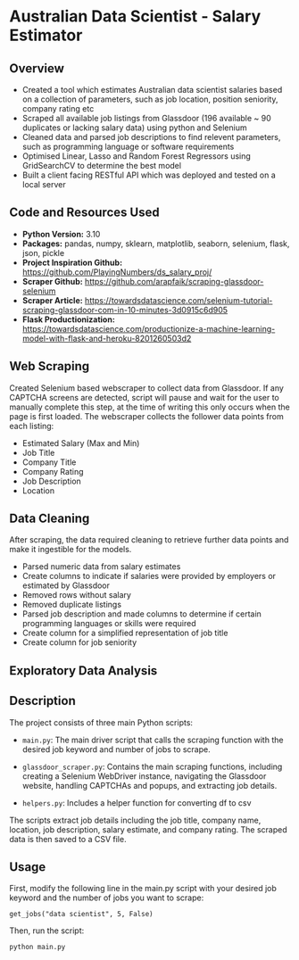 # Australian Data Scientist - Salary Estimator
## Overview
- Created a tool which estimates Australian data scientist salaries based on a collection of parameters, such as job location, position seniority, company rating etc
- Scraped all available job listings from Glassdoor (196 available ~ 90 duplicates or lacking salary data) using python and Selenium
- Cleaned data and parsed job descriptions to find relevent parameters, such as programming language or software requirements
- Optimised Linear, Lasso and Random Forest Regressors using GridSearchCV to determine the best model
- Built a client facing RESTful API which was deployed and tested on a local server

## Code and Resources Used

- **Python Version:** 3.10
- **Packages:** pandas, numpy, sklearn, matplotlib, seaborn, selenium, flask, json, pickle
- **Project Inspiration Github:** https://github.com/PlayingNumbers/ds_salary_proj/
- **Scraper Github:** https://github.com/arapfaik/scraping-glassdoor-selenium
- **Scraper Article:** https://towardsdatascience.com/selenium-tutorial-scraping-glassdoor-com-in-10-minutes-3d0915c6d905
- **Flask Productionization:** https://towardsdatascience.com/productionize-a-machine-learning-model-with-flask-and-heroku-8201260503d2

## Web Scraping
Created Selenium based webscraper to collect data from Glassdoor. If any CAPTCHA screens are detected, script will pause and wait for the user to manually complete this step, at the time of writing this only occurs when the page is first loaded. The webscraper collects the follower data points from each listing:
- Estimated Salary (Max and Min)
- Job Title
- Company Title
- Company Rating
- Job Description
- Location

## Data Cleaning
After scraping, the data required cleaning to retrieve further data points and make it ingestible for the models.
- Parsed numeric data from salary estimates
- Create columns to indicate if salaries were provided by employers or estimated by Glassdoor
- Removed rows without salary
- Removed duplicate listings
- Parsed job description and made columns to determine if certain programming languages or skills were required
- Create column for a simplified representation of job title
- Create column for job seniority

## Exploratory Data Analysis


## Description

The project consists of three main Python scripts:

- `main.py`: The main driver script that calls the scraping function with the desired job keyword and number of jobs to scrape.

- `glassdoor_scraper.py`: Contains the main scraping functions, including creating a Selenium WebDriver instance, navigating the Glassdoor website, handling CAPTCHAs and popups, and extracting job details.

- `helpers.py`: Includes a helper function for converting df to csv

The scripts extract job details including the job title, company name, location, job description, salary estimate, and company rating. The scraped data is then saved to a CSV file.

## Usage
First, modify the following line in the main.py script with your desired job keyword and the number of jobs you want to scrape:
```
get_jobs("data scientist", 5, False)
```

Then, run the script:
```
python main.py
```
